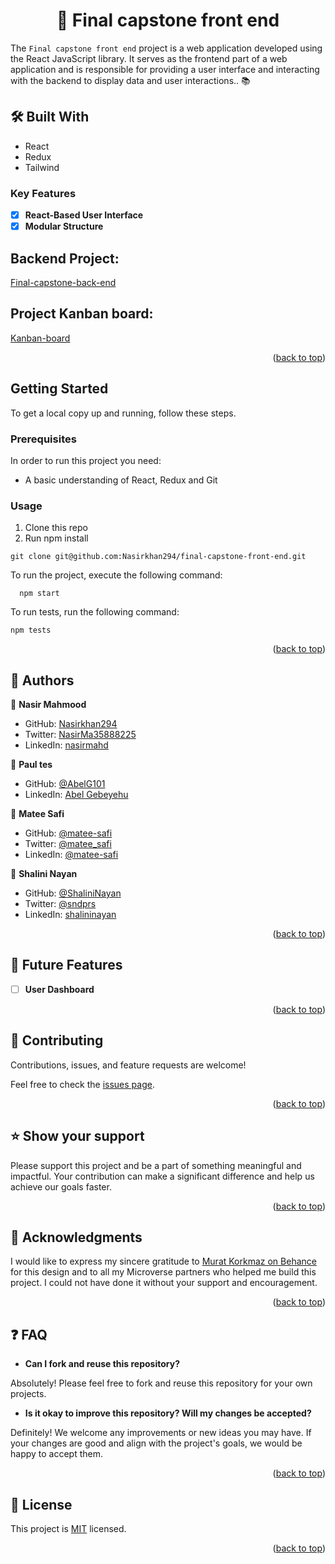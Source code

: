 <a name="readme-top"></a>

<div align="center">
  <h1>📖 Final capstone front end </h>
</div>

The `Final capstone front end` project is a web application developed using the React JavaScript library. It serves as the frontend part of a web application and is responsible for providing a user interface and interacting with the backend to display data and user interactions.. 📚

## 🛠 Built With <a name="built-with"></a>

  <ul>
    <li>React</li>
    <li>Redux</li>
    <li>Tailwind</li>
  </ul>

<!-- Features -->

### Key Features <a name="key-features"></a>

- [x] **React-Based User Interface**
- [x] **Modular Structure**

## Backend Project:
  [Final-capstone-back-end](https://github.com/Nasirkhan294/final-capstone-back-end)

## Project Kanban board:
  [Kanban-board](https://github.com/users/Nasirkhan294/projects/12/views/1)

<p align="right">(<a href="#readme-top">back to top</a>)</p>

## Getting Started

To get a local copy up and running, follow these steps.

### Prerequisites
In order to run this project you need:
  * A basic understanding of React, Redux and Git
### Usage
1. Clone this repo
2. Run npm install
```
git clone git@github.com:Nasirkhan294/final-capstone-front-end.git
```

To run the project, execute the following command:

```
  npm start
```

To run tests, run the following command:

```
npm tests

```
<p align="right">(<a href="#readme-top">back to top</a>)</p>

<!-- AUTHORS -->

## 👥 Authors <a name="authors"></a>

👤 **Nasir Mahmood**

- GitHub: [Nasirkhan294](https://github.com/Nasirkhan294)
- Twitter: [NasirMa35888225](https://twitter.com/NasirMa35888225)
- LinkedIn: [nasirmahd](https://www.linkedin.com/in/nasirmahd/)

👤 **Paul tes**

- GitHub: [@AbelG101](https://github.com/Paul-tes)
- LinkedIn: [Abel Gebeyehu](https://www.linkedin.com/in/paul-tesfaye)
  
👤 **Matee Safi**

- GitHub: [@matee-safi](https://github.com/matee-safi)
- Twitter: [@matee_safi](https://twitter.com/matee_safi)
- LinkedIn: [@matee-safi](https://www.linkedin.com/in/matee-safi/)

👤 **Shalini Nayan**

- GitHub: [@ShaliniNayan](https://github.com/ShaliniNayan)
- Twitter: [@sndprs](https://twitter.com/sndprs)
- LinkedIn: [shalininayan](https://www.linkedin.com/in/shalininayan/)

<p align="right">(<a href="#readme-top">back to top</a>)</p>

<!-- FUTURE FEATURES -->

## 🔭 Future Features <a name="future-features"></a>

- [ ] **User Dashboard**

<p align="right">(<a href="#readme-top">back to top</a>)</p>

<!-- CONTRIBUTING -->

## 🤝 Contributing <a name="contributing"></a>

Contributions, issues, and feature requests are welcome!

Feel free to check the [issues page](../../issues/).

<p align="right">(<a href="#readme-top">back to top</a>)</p>

<!-- SUPPORT -->

## ⭐️ Show your support <a name="support"></a>

Please support this project and be a part of something meaningful and impactful. Your contribution can make a significant difference and help us achieve our goals faster.

<p align="right">(<a href="#readme-top">back to top</a>)</p>

<!-- ACKNOWLEDGEMENTS -->

## 🙏 Acknowledgments <a name="acknowledgements"></a>

I would like to express my sincere gratitude to [Murat Korkmaz on Behance](https://www.behance.net/gallery/26425031/Vespa-Responsive-Redesign) for this design and to all my Microverse partners who helped me build this project. I could not have done it without your support and encouragement.

<p align="right">(<a href="#readme-top">back to top</a>)</p>

## :question: FAQ <a name="faq"></a>

- **Can I fork and reuse this repository?**

Absolutely! Please feel free to fork and reuse this repository for your own projects.

- **Is it okay to improve this repository? Will my changes be accepted?**

Definitely! We welcome any improvements or new ideas you may have. If your changes are good and align with the project's goals, we would be happy to accept them.


<p align="right">(<a href="#readme-top">back to top</a>)</p>

<!-- LICENSE -->

## 📝 License <a name="license"></a>

This project is [MIT](./LICENSE) licensed.

<p align="right">(<a href="#readme-top">back to top</a>)</p>